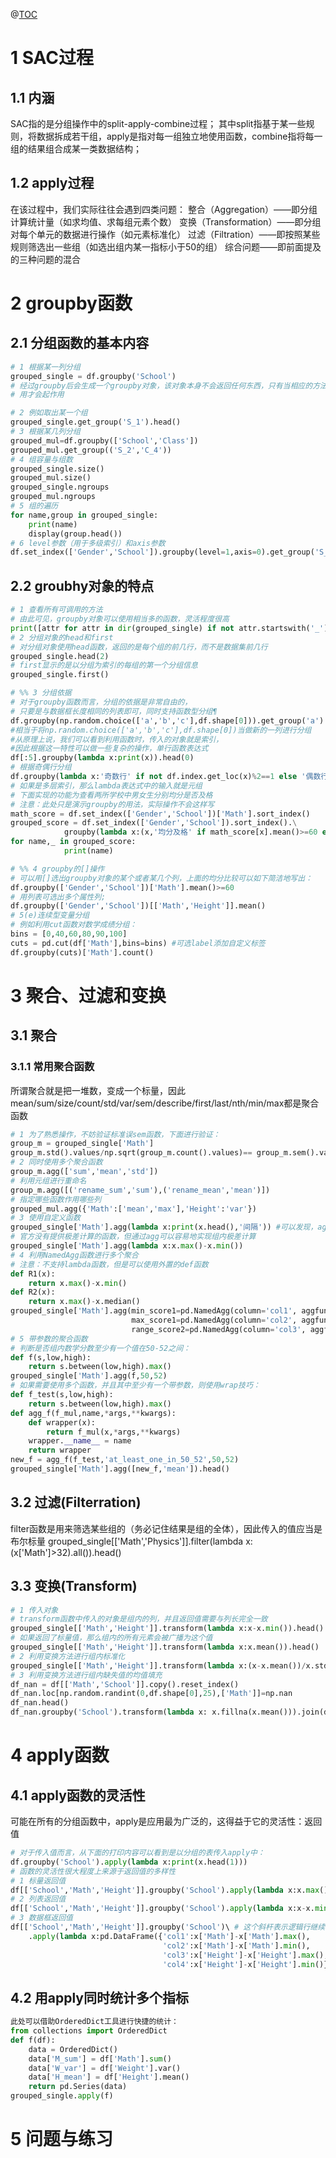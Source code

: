 
@[TOC](Pandas分组)
# 1 SAC过程
## 1.1 内涵
SAC指的是分组操作中的split-apply-combine过程；
其中split指基于某一些规则，将数据拆成若干组，apply是指对每一组独立地使用函数，combine指将每一组的结果组合成某一类数据结构；
## 1.2 apply过程
在该过程中，我们实际往往会遇到四类问题：
整合（Aggregation）——即分组计算统计量（如求均值、求每组元素个数）
变换（Transformation）——即分组对每个单元的数据进行操作（如元素标准化）
过滤（Filtration）——即按照某些规则筛选出一些组（如选出组内某一指标小于50的组）
综合问题——即前面提及的三种问题的混合
# 2 groupby函数
## 2.1 分组函数的基本内容
```python
# 1 根据某一列分组
grouped_single = df.groupby('School')
# 经过groupby后会生成一个groupby对象，该对象本身不会返回任何东西，只有当相应的方法被调
# 用才会起作用

# 2 例如取出某一个组
grouped_single.get_group('S_1').head()
# 3 根据某几列分组
grouped_mul=df.groupby(['School','Class'])
grouped_mul.get_group(('S_2','C_4'))
# 4 组容量与组数
grouped_single.size()
grouped_mul.size()
grouped_single.ngroups
grouped_mul.ngroups
# 5 组的遍历
for name,group in grouped_single:
    print(name)
    display(group.head())
# 6 level参数（用于多级索引）和axis参数
df.set_index(['Gender','School']).groupby(level=1,axis=0).get_group('S_1').head()

```
## 2.2 groubhy对象的特点
```python
# 1 查看所有可调用的方法
# 由此可见，groupby对象可以使用相当多的函数，灵活程度很高
print([attr for attr in dir(grouped_single) if not attr.startswith('_')])# 这是查看函数和属性的小技巧
# 2 分组对象的head和first
# 对分组对象使用head函数，返回的是每个组的前几行，而不是数据集前几行
grouped_single.head(2)
# first显示的是以分组为索引的每组的第一个分组信息
grouped_single.first()

# %% 3 分组依据
# 对于groupby函数而言，分组的依据是非常自由的，
# 只要是与数据框长度相同的列表即可，同时支持函数型分组¶
df.groupby(np.random.choice(['a','b','c'],df.shape[0])).get_group('a').head() 
#相当于将np.random.choice(['a','b','c'],df.shape[0])当做新的一列进行分组
#从原理上说，我们可以看到利用函数时，传入的对象就是索引，
#因此根据这一特性可以做一些复杂的操作，单行函数表达式
df[:5].groupby(lambda x:print(x)).head(0)
# 根据奇偶行分组
df.groupby(lambda x:'奇数行' if not df.index.get_loc(x)%2==1 else '偶数行').groups
# 如果是多层索引，那么lambda表达式中的输入就是元组
# 下面实现的功能为查看两所学校中男女生分别均分是否及格
# 注意：此处只是演示groupby的用法，实际操作不会这样写
math_score = df.set_index(['Gender','School'])['Math'].sort_index()
grouped_score = df.set_index(['Gender','School']).sort_index().\
            groupby(lambda x:(x,'均分及格' if math_score[x].mean()>=60 else '均分不及格'))
for name,_ in grouped_score:
            print(name)

# %% 4 groupby的[]操作
# 可以用[]选出groupby对象的某个或者某几个列，上面的均分比较可以如下简洁地写出：
df.groupby(['Gender','School'])['Math'].mean()>=60
# 用列表可选出多个属性列;
df.groupby(['Gender','School'])[['Math','Height']].mean()
# 5(e)连续型变量分组
# 例如利用cut函数对数学成绩分组：
bins = [0,40,60,80,90,100]
cuts = pd.cut(df['Math'],bins=bins) #可选label添加自定义标签
df.groupby(cuts)['Math'].count()
```
# 3 聚合、过滤和变换
## 3.1 聚合
### 3.1.1 常用聚合函数
所谓聚合就是把一堆数，变成一个标量，因此mean/sum/size/count/std/var/sem/describe/first/last/nth/min/max都是聚合函数
```python
# 1 为了熟悉操作，不妨验证标准误sem函数，下面进行验证：
group_m = grouped_single['Math']
group_m.std().values/np.sqrt(group_m.count().values)== group_m.sem().values 
# 2 同时使用多个聚合函数
group_m.agg(['sum','mean','std'])
# 利用元组进行重命名
group_m.agg([('rename_sum','sum'),('rename_mean','mean')])
# 指定哪些函数作用哪些列
grouped_mul.agg({'Math':['mean','max'],'Height':'var'})
# 3 使用自定义函数
grouped_single['Math'].agg(lambda x:print(x.head(),'间隔')) #可以发现，agg函数的传入是分组逐列进行的，有了这个特性就可以做许多事情
# 官方没有提供极差计算的函数，但通过agg可以容易地实现组内极差计算
grouped_single['Math'].agg(lambda x:x.max()-x.min())
# 4 利用NamedAgg函数进行多个聚合
# 注意：不支持lambda函数，但是可以使用外置的def函数
def R1(x):
    return x.max()-x.min()
def R2(x):
    return x.max()-x.median()
grouped_single['Math'].agg(min_score1=pd.NamedAgg(column='col1', aggfunc=R1),
                           max_score1=pd.NamedAgg(column='col2', aggfunc='max'),
                           range_score2=pd.NamedAgg(column='col3', aggfunc=R2)).head()
# 5 带参数的聚合函数
# 判断是否组内数学分数至少有一个值在50-52之间：
def f(s,low,high):
    return s.between(low,high).max()
grouped_single['Math'].agg(f,50,52)
# 如果需要使用多个函数，并且其中至少有一个带参数，则使用wrap技巧：
def f_test(s,low,high):
    return s.between(low,high).max()
def agg_f(f_mul,name,*args,**kwargs):
    def wrapper(x):
        return f_mul(x,*args,**kwargs)
    wrapper.__name__ = name
    return wrapper
new_f = agg_f(f_test,'at_least_one_in_50_52',50,52)
grouped_single['Math'].agg([new_f,'mean']).head()

```
## 3.2 过滤(Filterration)
filter函数是用来筛选某些组的（务必记住结果是组的全体），因此传入的值应当是布尔标量
grouped_single[['Math','Physics']].filter(lambda x:(x['Math']>32).all()).head()

## 3.3 变换(Transform)
```python
# 1 传入对象
# transform函数中传入的对象是组内的列，并且返回值需要与列长完全一致
grouped_single[['Math','Height']].transform(lambda x:x-x.min()).head()
# 如果返回了标量值，那么组内的所有元素会被广播为这个值
grouped_single[['Math','Height']].transform(lambda x:x.mean()).head()
# 2 利用变换方法进行组内标准化
grouped_single[['Math','Height']].transform(lambda x:(x-x.mean())/x.std()).head()
# 3 利用变换方法进行组内缺失值的均值填充
df_nan = df[['Math','School']].copy().reset_index()
df_nan.loc[np.random.randint(0,df.shape[0],25),['Math']]=np.nan
df_nan.head()
df_nan.groupby('School').transform(lambda x: x.fillna(x.mean())).join(df.reset_index()['School']).head()

```
# 4 apply函数
## 4.1 apply函数的灵活性
可能在所有的分组函数中，apply是应用最为广泛的，这得益于它的灵活性：返回值
```python
# 对于传入值而言，从下面的打印内容可以看到是以分组的表传入apply中：
df.groupby('School').apply(lambda x:print(x.head(1)))
# 函数的灵活性很大程度上来源于返回值的多样性
# 1 标量返回值
df[['School','Math','Height']].groupby('School').apply(lambda x:x.max())
# 2 列表返回值
df[['School','Math','Height']].groupby('School').apply(lambda x:x-x.min()).head()
# 3 数据框返回值
df[['School','Math','Height']].groupby('School')\ # 这个斜杆表示逻辑行继续
    .apply(lambda x:pd.DataFrame({'col1':x['Math']-x['Math'].max(),
                                  'col2':x['Math']-x['Math'].min(),
                                  'col3':x['Height']-x['Height'].max(),
                                  'col4':x['Height']-x['Height'].min()})).head()
```
## 4.2 用apply同时统计多个指标
```python
此处可以借助OrderedDict工具进行快捷的统计：
from collections import OrderedDict
def f(df):
    data = OrderedDict()
    data['M_sum'] = df['Math'].sum()
    data['W_var'] = df['Weight'].var()
    data['H_mean'] = df['Height'].mean()
    return pd.Series(data)
grouped_single.apply(f)
```
# 5 问题与练习
